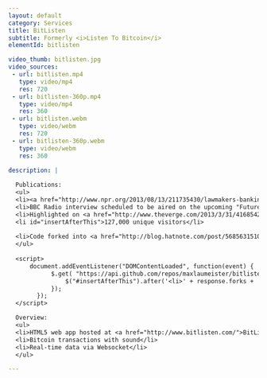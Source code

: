 ```yaml
---
layout: default
category: Services
title: BitListen
subtitle: Formerly <i>Listen To Bitcoin</i>
elementId: bitlisten

video_thumb: bitlisten.jpg
video_sources:
 - url: bitlisten.mp4
   type: video/mp4
   res: 720
 - url: bitlisten-360p.mp4
   type: video/mp4
   res: 360
 - url: bitlisten.webm
   type: video/webm
   res: 720
 - url: bitlisten-360p.webm
   type: video/webm
   res: 360

description: |
  
  Publications:
  <ul>
  <li><a href="http://www.npr.org/2013/08/13/211735430/lawmakers-banking-regulators-take-on-bitcoin">Featured on NPR</a> (National Public Radio)</li>
  <li>BBC Radio interview scheduled to be aired on the upcoming "Future Proof" segment.</li>
  <li>Highlighted on <a href="http://www.theverge.com/2013/3/31/4168542/listen-to-bitcoin-in-real-time">The Verge</a></li>
  <li id="insertAfterThis">127,000 unique visitors</li>
  
  <li>Code forked into <a href="http://blog.hatnote.com/post/56856315107/listen-to-wikipedia">Listen to Wikipedia</a></li>
  </ul>
  
  <script>
      document.addEventListener("DOMContentLoaded", function(event) { 
            $.get( "https://api.github.com/repos/maxlaumeister/bitlisten", function( response ) {
                $("#insertAfterThis").after('<li>' + response.forks + ' forks and ' + response.watchers + ' stars <a href="https://github.com/MaxLaumeister/bitlisten">on GitHub</a></li>');
            });
        });
  </script>

  Overview:
  <ul>
  <li>HTML5 web app hosted at <a href="http://www.bitlisten.com/">BitListen.com</a></li>
  <li>Bitcoin transactions with sound</li>
  <li>Real-time data via Websocket</li>
  </ul>

---
```

